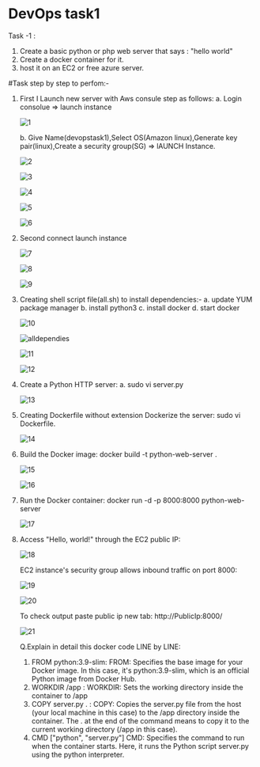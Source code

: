 # DevOps task1
Task -1 :
1) Create a basic python or php web server that says :  "hello world"
2) Create a docker container for it.
3) host it on an EC2 or free azure server.

#Task step by step to perfom:-

1) First I Launch new server with Aws consule step as follows:
   a. Login consolue => launch instance
   
   ![1](https://github.com/Aftabmullaa/Devopstask1/assets/73701345/8a566b19-eac6-403a-abbb-0618060fc4e2)

   b. Give Name(devopstask1),Select OS(Amazon linux),Generate key pair(linux),Create a security group(SG) => lAUNCH Instance.

    ![2](https://github.com/Aftabmullaa/Devopstask1/assets/73701345/87b33ef4-c2b8-4ef7-b238-1a6532f0766b)

   ![3](https://github.com/Aftabmullaa/Devopstask1/assets/73701345/12ef55ec-0a58-4223-875e-38a77e2f7b40)

   ![4](https://github.com/Aftabmullaa/Devopstask1/assets/73701345/f23481c6-caad-479b-9321-b394af1d761b)

   ![5](https://github.com/Aftabmullaa/Devopstask1/assets/73701345/8f0056d3-c23f-4b73-91dc-7b4aff17d6fa)

   ![6](https://github.com/Aftabmullaa/Devopstask1/assets/73701345/bad8d7f9-a32d-43b4-9779-d636fd896d4e)

2) Second connect launch instance

   ![7](https://github.com/Aftabmullaa/Devopstask1/assets/73701345/36a703c6-9e42-417d-b12b-36fe2332863b)

   ![8](https://github.com/Aftabmullaa/Devopstask1/assets/73701345/79e4a826-f2c1-459d-8e07-a8231b607c99)

   ![9](https://github.com/Aftabmullaa/Devopstask1/assets/73701345/bd440124-7e7b-4976-9c42-6625956a260c)

3) Creating shell script file(all.sh) to install dependencies:-
    a. update YUM package manager
    b. install python3
    c. install docker
    d. start docker
   
   ![10](https://github.com/Aftabmullaa/Devopstask1/assets/73701345/9297716b-f158-4d9c-a780-851c61afbcf4)

   ![alldependies](https://github.com/Aftabmullaa/Devopstask1/assets/73701345/af5a9a95-8678-48cb-8053-a41e741cf49e)

   ![11](https://github.com/Aftabmullaa/Devopstask1/assets/73701345/81e8d4eb-0247-42f6-b620-a6e21ffa3258)

   ![12](https://github.com/Aftabmullaa/Devopstask1/assets/73701345/94b15be9-c662-47e2-b78c-70df88d9c312)

4) Create a Python HTTP server:
   a. sudo vi server.py

   ![13](https://github.com/Aftabmullaa/Devopstask1/assets/73701345/09c55f84-5734-4ee4-aadc-2e2bbe7b00f5)

5) Creating Dockerfile without extension Dockerize the server:
   sudo vi Dockerfile.
   
   ![14](https://github.com/Aftabmullaa/Devopstask1/assets/73701345/727171f2-6958-4366-9fa4-3a0ea6c1ebbe)

6) Build the Docker image:
   docker build -t python-web-server .

   ![15](https://github.com/Aftabmullaa/Devopstask1/assets/73701345/54156333-9ac1-4122-a9a1-21cf1a855414)

   ![16](https://github.com/Aftabmullaa/Devopstask1/assets/73701345/3844ee23-7f87-4a6c-a9d9-4261ebac770b)

7) Run the Docker container:
   docker run -d -p 8000:8000 python-web-server

   ![17](https://github.com/Aftabmullaa/Devopstask1/assets/73701345/94419b4d-4895-4508-b3bd-5062bdec1ef5)

8) Access "Hello, world!" through the EC2 public IP:

   ![18](https://github.com/Aftabmullaa/Devopstask1/assets/73701345/55e572a3-3f38-4c44-93bb-f0c5004a9858)

    EC2 instance's security group allows inbound traffic on port 8000:

     ![19](https://github.com/Aftabmullaa/Devopstask1/assets/73701345/79168179-250b-4e0a-93f1-99b1176f163a)

     ![20](https://github.com/Aftabmullaa/Devopstask1/assets/73701345/fd96063b-e8f7-4b29-a021-a25120e55fc6)

   To check output paste public ip new tab: http://PublicIp:8000/
   
   ![21](https://github.com/Aftabmullaa/Devopstask1/assets/73701345/560006c1-0ee8-414f-8750-7e472b85a73d)





   



   Q.Explain in detail this docker code LINE by LINE:
     1) FROM python:3.9-slim:
        FROM: Specifies the base image for your Docker image. In this case, it's python:3.9-slim, which is an official Python image from Docker Hub.
     2) WORKDIR /app :
        WORKDIR: Sets the working directory inside the container to /app
     3) COPY server.py . :
         COPY: Copies the server.py file from the host (your local machine in this case) to the /app directory inside the container. The . at the end of the command means to copy it to the current working 
         directory (/app in this case).
     4) CMD ["python", "server.py"]
         CMD: Specifies the command to run when the container starts. Here, it runs the Python script server.py using the python interpreter.



     
    






   







   


